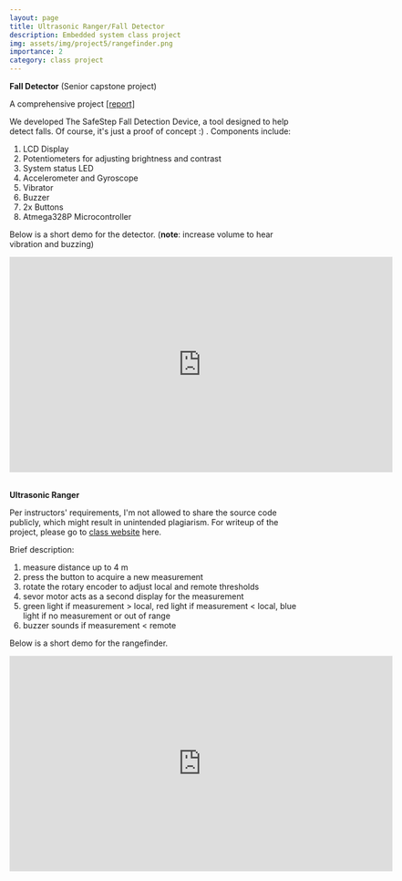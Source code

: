 ```yaml
---
layout: page
title: Ultrasonic Ranger/Fall Detector
description: Embedded system class project
img: assets/img/project5/rangefinder.png
importance: 2
category: class project
---
```


**Fall Detector** (Senior capstone project)

A comprehensive project [[report]](/assets/pdf/project5/fall_detect_report.pdf)

We developed The SafeStep Fall Detection Device, a tool designed to help detect falls. Of course, it's just a proof of concept :) . Components include:
1. LCD Display
2. Potentiometers for adjusting brightness and contrast
3. System status LED
4. Accelerometer and Gyroscope
5. Vibrator
6. Buzzer
7. 2x Buttons
8. Atmega328P Microcontroller

Below is a short demo for the detector. (**note**: increase volume to hear vibration and buzzing)


<iframe width="672" height="378" src="https://youtube.com/embed/JjxDg78UQEY?si=8Xqr4w98QEL1_C0Y" title="YouTube video player" frameborder="0" allow="accelerometer; autoplay; clipboard-write; encrypted-media; gyroscope; picture-in-picture; web-share" allowfullscreen></iframe>

<br>
<br>

**Ultrasonic Ranger**

Per instructors' requirements, I'm not allowed to share the source code publicly, which might result in unintended plagiarism. For writeup of the project, please go to [class website](https://bytes.usc.edu/ee109/project-spring23/) here.

Brief description:

1. measure distance up to 4 m
2. press the button to acquire a new measurement
3. rotate the rotary encoder to adjust local and remote thresholds
4. sevor motor acts as a second display for the measurement
5. green light if measurement > local, red light if measurement < local, blue light if no measurement or out of range
6. buzzer sounds if measurement < remote


Below is a short demo for the rangefinder.

<iframe width="672" height="378" src="https://www.youtube.com/embed/x4xZiXHliTI" title="YouTube video player" frameborder="0" allow="accelerometer; autoplay; clipboard-write; encrypted-media; gyroscope; picture-in-picture; web-share" allowfullscreen></iframe>